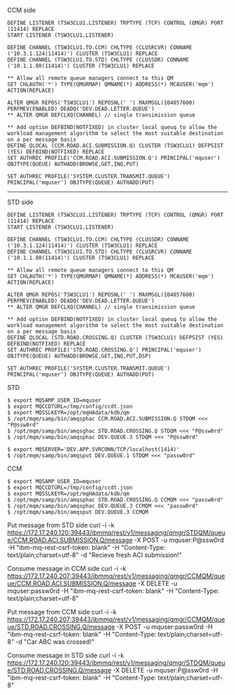CCM side
```
DEFINE LISTENER (TSW3CLU1.LISTENER) TRPTYPE (TCP) CONTROL (QMGR) PORT (11414) REPLACE
START LISTENER (TSW3CLU1.LISTENER)

DEFINE CHANNEL (TSW3CLU1.TO.CCM) CHLTYPE (CLUSRCVR) CONNAME ('10.3.1.124(11414)') CLUSTER (TSW3CLU1) REPLACE
DEFINE CHANNEL (TSW3CLU1.TO.STD) CHLTYPE (CLUSSDR) CONNAME ('10.1.1.80(11414)') CLUSTER (TSW3CLU1) REPLACE

** Allow all remote queue managers connect to this QM
SET CHLAUTH('*') TYPE(QMGRMAP) QMNAME(*) ADDRESS(*) MCAUSER('mqm') ACTION(REPLACE)

ALTER QMGR REPOS('TSW3CLU1') REPOSNL(' ') MAXMSGL(104857600) PERFMEV(ENABLED) DEADQ('DEV.DEAD.LETTER.QUEUE')
** ALTER QMGR DEFCLXQ(CHANNEL) // single transimission queue

** Add option DEFBIND(NOTFIXED) in cluster local queuq to allow the workload management algorithm to select the most suitable destination on a per message basis
DEFINE QLOCAL (CCM.ROAD.ACI.SUBMISSION.Q) CLUSTER (TSW3CLU1) DEFPSIST (YES) DEFBIND(NOTFIXED) REPLACE
SET AUTHREC PROFILE('CCM.ROAD.ACI.SUBMISSION.Q') PRINCIPAL('mquser') OBJTYPE(QUEUE) AUTHADD(BROWSE,GET,INQ,PUT)

SET AUTHREC PROFILE('SYSTEM.CLUSTER.TRANSMIT.QUEUE') PRINCIPAL('mquser') OBJTYPE(QUEUE) AUTHADD(PUT)
```

----
STD side
```
DEFINE LISTENER (TSW3CLU1.LISTENER) TRPTYPE (TCP) CONTROL (QMGR) PORT (11414) REPLACE
START LISTENER (TSW3CLU1.LISTENER)

DEFINE CHANNEL (TSW3CLU1.TO.CCM) CHLTYPE (CLUSSDR) CONNAME ('10.3.1.124(11414)') CLUSTER (TSW3CLU1) REPLACE
DEFINE CHANNEL (TSW3CLU1.TO.STD) CHLTYPE (CLUSRCVR) CONNAME ('10.1.1.80(11414)') CLUSTER (TSW3CLU1) REPLACE

** Allow all remote queue managers connect to this QM
SET CHLAUTH('*') TYPE(QMGRMAP) QMNAME(*) ADDRESS(*) MCAUSER('mqm') ACTION(REPLACE)

ALTER QMGR REPOS('TSW3CLU1') REPOSNL(' ') MAXMSGL(104857600) PERFMEV(ENABLED) DEADQ('DEV.DEAD.LETTER.QUEUE')
** ALTER QMGR DEFCLXQ(CHANNEL) // single transimission queue

** Add option DEFBIND(NOTFIXED) in cluster local queuq to allow the workload management algorithm to select the most suitable destination on a per message basis
DEFINE QLOCAL (STD.ROAD.CROSSING.Q) CLUSTER (TSW3CLU1) DEFPSIST (YES) DEFBIND(NOTFIXED) REPLACE
SET AUTHREC PROFILE('STD.ROAD.CROSSING.Q') PRINCIPAL('mquser') OBJTYPE(QUEUE) AUTHADD(BROWSE,GET,INQ,PUT,DSP)

SET AUTHREC PROFILE('SYSTEM.CLUSTER.TRANSMIT.QUEUE') PRINCIPAL('mquser') OBJTYPE(QUEUE) AUTHADD(PUT)
```

STD
```
$ export MQSAMP_USER_ID=mquser
$ export MQCCDTURL=/tmp/config/ccdt.json
$ export MQSSLKEYR=/opt/mqHAdata/kdb/qm
$ /opt/mqm/samp/bin/amqsphac CCM.ROAD.ACI.SUBMISSION.Q STDQM <<< "P@ssw0rd"
$ /opt/mqm/samp/bin/amqsghac STD.ROAD.CROSSING.Q STDQM <<< "P@ssw0rd"
$ /opt/mqm/samp/bin/amqsphac DEV.QUEUE.3 STDQM <<< "P@ssw0rd"

$ export MQSERVER='DEV.APP.SVRCONN/TCP/localhost(1414)'
$ /opt/mqm/samp/bin/amqsput DEV.QUEUE.1 STDQM <<< "passw0rd"
```

CCM 
```
$ export MQSAMP_USER_ID=mquser
$ export MQCCDTURL=/tmp/config/ccdt.json
$ export MQSSLKEYR=/opt/mqHAdata/kdb/qm
$ /opt/mqm/samp/bin/amqsphac STD.ROAD.CROSSING.Q CCMQM <<< "passw0rd"
$ /opt/mqm/samp/bin/amqsphac DEV.QUEUE.3 CCMQM <<< "passw0rd"
$ /opt/mqm/samp/bin/amqsput DEV.QUEUE.3 CCMQM
```


Put message from STD side
curl -i -k https://172.17.240.120:39443/ibmmq/rest/v1/messaging/qmgr/STDQM/queue/CCM.ROAD.ACI.SUBMISSION.Q/message -X POST -u mquser:P@ssw0rd -H "ibm-mq-rest-csrf-token: blank" -H "Content-Type: text/plain;charset=utf-8" -d "Recieve fresh ACI submission!"

Consume message in CCM side
curl -i -k https://172.17.240.207:39443/ibmmq/rest/v1/messaging/qmgr/CCMQM/queue/CCM.ROAD.ACI.SUBMISSION.Q/message -X DELETE -u mquser:passw0rd -H "ibm-mq-rest-csrf-token: blank" -H "Content-Type: text/plain;charset=utf-8" 


Put message from CCM side
curl -i -k https://172.17.240.207:39443/ibmmq/rest/v1/messaging/qmgr/CCMQM/queue/STD.ROAD.CROSSING.Q/message -X POST -u mquser:passw0rd -H "ibm-mq-rest-csrf-token: blank" -H "Content-Type: text/plain;charset=utf-8" -d "Car ABC was crossed!"

Consume message in STD side
curl -i -k https://172.17.240.120:39443/ibmmq/rest/v1/messaging/qmgr/STDQM/queue/STD.ROAD.CROSSING.Q/message -X DELETE -u mquser:P@ssw0rd -H "ibm-mq-rest-csrf-token: blank" -H "Content-Type: text/plain;charset=utf-8" 